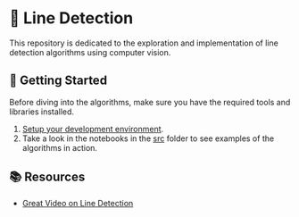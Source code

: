 # 📐 Line Detection

This repository is dedicated to the exploration and implementation of line detection algorithms using computer vision.

## 🚀 Getting Started

Before diving into the algorithms, make sure you have the required tools and libraries installed.

1. [Setup your development environment](./docs/setting_up_the_environment.md).
2. Take a look in the notebooks in the [src](./src/) folder to see examples of the algorithms in action.

## 📚 Resources

- [Great Video on Line Detection](https://www.youtube.com/watch?v=eLTLtUVuuy4&t=3533s&ab_channel=ProgrammingKnowledge)